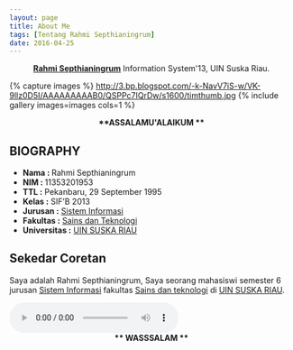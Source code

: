 ```yaml
---
layout: page
title: About Me
tags: [Tentang Rahmi Septhianingrum]
date: 2016-04-25
---
```

    
<center><a href="https://www.facebook.com/jaay.ddickdhasterlhy"><b>Rahmi Septhianingrum</b></a> Information System'13, UIN Suska Riau.</center>


{% capture images %}
    http://3.bp.blogspot.com/-k-NavV7iS-w/VK-9llz0D5I/AAAAAAAAAB0/QSPPc7IQrDw/s1600/timthumb.jpg
{% include gallery images=images cols=1 %}

<center><b> **ASSALAMU'ALAIKUM ** </b></center>

## <b> BIOGRAPHY </b>
* <b>Nama : </b> Rahmi Septhianingrum
* <b> NIM : </b> 11353201953
* <b>TTL :</b> Pekanbaru, 29 September 1995
* <b>Kelas :</b> SIF’B 2013
* <b>Jurusan :</b> <a href="http://sif.uin-suska.ac.id">Sistem Informasi</a>
* <b>Fakultas :</b> <a href="http://fst.uin-suska.ac.id">Sains dan Teknologi</a>
* <b>Universitas :</b> <a href="htpp://uin-suska.ac.id">UIN SUSKA RIAU</a>


## <b> Sekedar Coretan </b>

Saya adalah Rahmi Septhianingrum, Saya seorang mahasiswi semester 6 jurusan <a href="http://sif.uin-suska.ac.id">Sistem Informasi</a> fakultas <a href="http://fst.uin-suska.ac.id/">Sains dan teknologi</a> di <a href="htpp://uin-suska.ac.id/">UIN SUSKA RIAU</a>. 

<audio controls autoplay> 
<source src="http://RAHMI09.github.io/Edcoustic - Muhasabah Cinta.mp3" type="audio/wav"> 
<source src="http://RAHMI09.github.io/Edcoustic - Muhasabah Cinta.mp3" type="audio/mpeg"> 
</audio>
      
<center><b> ** WASSSALAM ** </b></center>
